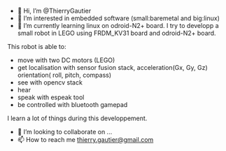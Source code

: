 - 👋 Hi, I’m @ThierryGautier
- 👀 I’m interested in embedded software (small:baremetal and big:linux)
- 🌱 I’m currently learning linux on odroid-N2+ board. I try to developp a small robot in LEGO using FRDM_KV31 board and odroid-N2+ board. 

This robot is able to:
- move with two DC motors (LEGO) 
- get localisation with sensor fusion stack, acceleration(Gx, Gy, Gz) orientation( roll, pitch, compass)
- see with opencv stack
- hear 
- speak with espeak tool
- be controlled with bluetooth gamepad

I learn a lot of things during this developpement.

- 💞️ I’m looking to collaborate on ...
- 📫 How to reach me thierry.gautier@gmail.com

<!---
ThierryGautier/ThierryGautier is a ✨ special ✨ repository because its `README.md` (this file) appears on your GitHub profile.
You can click the Preview link to take a look at your changes.
--->
